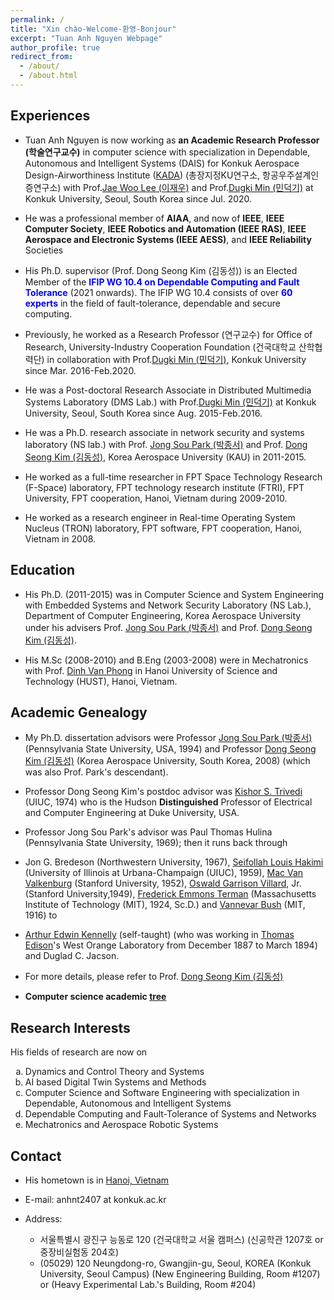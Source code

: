 ```yaml
---
permalink: /
title: "Xin chào-Welcome-환영-Bonjour"
excerpt: "Tuan Anh Nguyen Webpage"
author_profile: true
redirect_from: 
  - /about/
  - /about.html
---
```



## **Experiences**

- Tuan Anh Nguyen is now working as **an Academic Research Professor (학술연구교수)** in computer science with specialization in Dependable, Autonomous and Intelligent Systems (DAIS) for Konkuk Aerospace Design-Airworthiness Institute ([KADA](http://kada.konkuk.ac.kr/)) (총장지정KU연구소, 항공우주설계인증연구소) with Prof.[Jae Woo Lee (이재우)](http://kada.konkuk.ac.kr/aadl_teams/profjwlee/) and Prof.[Dugki Min (민덕기)](https://dmslab-konkuk.github.io/people/DugkiMin/) at Konkuk University, Seoul, South Korea since Jul. 2020.  

- He was a professional member of **AIAA**, and now of **IEEE**, **IEEE Computer Society**, **IEEE Robotics and Automation (IEEE RAS)**, **IEEE Aerospace and Electronic Systems (IEEE AESS)**, and **IEEE Reliability** Societies

- His Ph.D. supervisor (Prof. Dong Seong Kim (김동성)) is an Elected Member of the <span style="color:blue"> **IFIP WG 10.4 on Dependable Computing and Fault Tolerance** </span> (2021 onwards). The IFIP WG 10.4 consists of over <span style="color:blue"> **60 experts** </span>  in the field of fault-tolerance, dependable and secure computing. 

- Previously, he worked as a Research Professor (연구교수) for Office of Research, University-Industry Cooperation Foundation (건국대학교 산학협력단) in collaboration with Prof.[Dugki Min (민덕기)](https://dmslab-konkuk.github.io/people/DugkiMin/), Konkuk University since Mar. 2016-Feb.2020. 

- He was a Post-doctoral Research Associate in Distributed Multimedia Systems Laboratory (DMS Lab.) with Prof.[Dugki Min (민덕기)](https://dmslab-konkuk.github.io/people/DugkiMin/) at Konkuk University, Seoul, South Korea since Aug. 2015-Feb.2016.  

- He was a Ph.D. research associate in network security and systems laboratory (NS lab.) with Prof. [Jong Sou Park (박종서)](http://college.kau.ac.kr/web/pages/gc83710h.do) and Prof. [Dong Seong Kim (김동성)](https://researchers.uq.edu.au/researcher/23703), Korea Aerospace University (KAU) in 2011-2015. 
  
- He worked as a full-time researcher in FPT Space Technology Research (F-Space) laboratory, FPT technology research institute (FTRI), FPT University, FPT cooperation, Hanoi, Vietnam during 2009-2010.

- He worked as a research engineer in Real-time Operating System Nucleus (TRON) laboratory, FPT software, FPT cooperation, Hanoi, Vietnam in 2008. 

## **Education**
- His Ph.D. (2011-2015) was in Computer Science and System Engineering with Embedded Systems and Network Security Laboratory (NS Lab.), Department of Computer Engineering, Korea Aerospace University under his advisers Prof. [Jong Sou Park (박종서)](http://college.kau.ac.kr/web/pages/gc83710h.do) and Prof. [Dong Seong Kim (김동성)](https://researchers.uq.edu.au/researcher/23703). 

- His M.Sc (2008-2010) and B.Eng (2003-2008) were in Mechatronics with Prof. [Dinh Van Phong](https://sme.hust.edu.vn/en/officer/prof-dinh-van-phong.html) in Hanoi University of Science and Technology (HUST), Hanoi, Vietnam.

## **Academic Genealogy**
- My Ph.D. dissertation advisors were Professor [Jong Sou Park (박종서)](http://college.kau.ac.kr/web/pages/gc83710h.do) (Pennsylvania State University, USA, 1994) and Professor [Dong Seong Kim (김동성)](https://researchers.uq.edu.au/researcher/23703) (Korea Aerospace University, South Korea, 2008) (which was also Prof. Park's descendant). 

- Professor Dong Seong Kim's postdoc advisor was [Kishor S. Trivedi](https://www.google.com/url?q=https%3A%2F%2Fece.duke.edu%2Ffaculty%2Fkishor-trivedi&sa=D&sntz=1&usg=AFQjCNFbOKBMwU9THL6jJI0bZu8R0SaRVQ) (UIUC, 1974) who is the Hudson **Distinguished** Professor of Electrical and Computer Engineering at Duke University, USA.

- Professor Jong Sou Park's advisor was Paul Thomas Hulina (Pennsylvania State University, 1969); then it runs back through 
- Jon G. Bredeson (Northwestern University, 1967), [Seifollah Louis Hakimi](http://www.google.com/url?q=http%3A%2F%2Fen.wikipedia.org%2Fwiki%2FS._L._Hakimi&sa=D&sntz=1&usg=AFQjCNEqXq5_KfWXkkUe3PrJTr8EN7YZCw) (University of Illinois at Urbana-Champaign (UIUC), 1959), [Mac Van Valkenburg](http://www.google.com/url?q=http%3A%2F%2Fen.wikipedia.org%2Fwiki%2FMac_Van_Valkenburg&sa=D&sntz=1&usg=AFQjCNFkBZiGAm9t39uznB0j4JEqxSQ2sA) (Stanford University, 1952), [Oswald Garrison Villard](http://www.google.com/url?q=http%3A%2F%2Fen.wikipedia.org%2Fwiki%2FOswald_Garrison_Villard%2C_Jr.&sa=D&sntz=1&usg=AFQjCNG8TNAAeOdLs8YniBbX4vWyISliJg), Jr. (Stanford University,1949), [Frederick Emmons Terman](http://www.google.com/url?q=http%3A%2F%2Fen.wikipedia.org%2Fwiki%2FFrederick_Emmons_Terman&sa=D&sntz=1&usg=AFQjCNGty-3D-viju7fSXzxgsNun8NDdhg) (Massachusetts Institute of Technology (MIT), 1924, Sc.D.) and [Vannevar Bush](http://www.google.com/url?q=http%3A%2F%2Fen.wikipedia.org%2Fwiki%2FVannevar_Bush&sa=D&sntz=1&usg=AFQjCNFCyDxRFBhDAo0pA_CVaHrDWmmDSA) (MIT, 1916) to 
- [Arthur Edwin Kennelly](http://www.google.com/url?q=http%3A%2F%2Fen.wikipedia.org%2Fwiki%2FArthur_E._Kennelly&sa=D&sntz=1&usg=AFQjCNFgMRSTzZqSIedHfylAc4Sb1yPMxQ) (self-taught) (who was working in [Thomas Edison](https://www.google.com/url?q=https%3A%2F%2Fen.wikipedia.org%2Fwiki%2FThomas_Edison&sa=D&sntz=1&usg=AFQjCNFhwqmC10rAp2qAGR6L5MPnzD_2Gw)'s West Orange Laboratory from December 1887 to March 1894) and Duglad C. Jacson.

- For more details, please refer to Prof. [Dong Seong Kim (김동성)](https://researchers.uq.edu.au/researcher/23703)

- **Computer science academic [tree](https://academictree.org/computerscience/tree.php?pid=883276)**

## **Research Interests**

His fields of research are now on 
<ol type="a">
<li>Dynamics and Control Theory and Systems</li>
<li>AI based Digital Twin Systems and Methods</li>
<li>Computer Science and Software Engineering with specialization in Dependable, Autonomous and Intelligent Systems</li>
<li>Dependable Computing and Fault-Tolerance of Systems and Networks</li>
<li>Mechatronics and Aerospace Robotic Systems</li>
</ol>

<!-- 
20230121:  -   His research interests include intelligent, dependable and secure digital twins, digital twin for urban aerial mobility, reinforcement learning based intelligent control for unmanned vehicles and robotic systems, generative adversarial networks (GANs) for digital twins, dependability and security of systems and networks, fault tolerance of embedded systems in aerospace and mechatronics, disaster tolerance and recovery of computing systems, integration of cloud/fog/edge computing paradigms, dependability and security analytical quantification for Internet of Things, cloud data centers, unmanned vehicles, mechatronic production chains, and e-logistics. 
-->

## **Contact**
- His hometown is in [Hanoi, Vietnam](https://www.google.co.kr/maps/place/Hanoi,+Ho%C3%A0n+Ki%E1%BA%BFm,+Hanoi,+Vietnam/@20.0953225,105.7067677,8z/data=!4m5!3m4!1s0x3135ab9bd9861ca1:0xe7887f7b72ca17a9!8m2!3d21.0277644!4d105.8341598)

- E-mail: anhnt2407 at konkuk.ac.kr​

- Address: 
  * 서울특별시 광진구 능동로 120 (건국대학교 서울 캠퍼스) (신공학관 1207호 or 중장비실험동 204호)
  * (05029) 120 Neungdong-ro, Gwangjin-gu, Seoul, KOREA (Konkuk University, Seoul Campus) (New Engineering Building, Room #1207) or (Heavy Experimental Lab.'s Building, Room #204)
